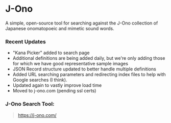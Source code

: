 # J-Ono
A simple, open-source tool for searching against the J-Ono collection of Japanese onomatopoeic and mimetic sound words.

### Recent Updates
* "Kana Picker" added to search page
* Additional definitions are being added daily, but we're only adding those for which we have good representative sample images
* JSON Record structure updated to better handle multiple definitions
* Added URL searching parameters and redirecting index files to help with Google searches (I think).
* Updated again to vastly improve load time
* Moved to j-ono.com (pending ssl certs)

### J-Ono Search Tool:
> https://j-ono.com/
